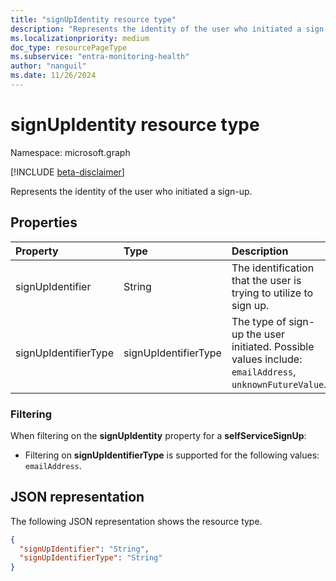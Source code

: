 ```yaml
---
title: "signUpIdentity resource type"
description: "Represents the identity of the user who initiated a sign-up."
ms.localizationpriority: medium
doc_type: resourcePageType
ms.subservice: "entra-monitoring-health"
author: "nanguil"
ms.date: 11/26/2024 
---
```


# signUpIdentity resource type

Namespace: microsoft.graph

[!INCLUDE [beta-disclaimer](../../includes/beta-disclaimer.md)]

Represents the identity of the user who initiated a sign-up.


## Properties
| Property	   | Type	|Description|
|:---------------|:--------|:----------|
|signUpIdentifier|String|The identification that the user is trying to utilize to sign up.|
|signUpIdentifierType|signUpIdentifierType|The type of sign-up the user initiated. Possible values include:  `emailAddress`, `unknownFutureValue`.|


### Filtering

When filtering on the **signUpIdentity** property for a **selfServiceSignUp**:

- Filtering on **signUpIdentifierType** is supported for the following values: `emailAddress`.


## JSON representation

The following JSON representation shows the resource type.

<!-- {
  "blockType": "resource",
  "optionalProperties": [

  ],
  "@odata.type": "microsoft.graph.signUpIdentity"
}-->

```json
{
  "signUpIdentifier": "String",
  "signUpIdentifierType": "String"
}

```


